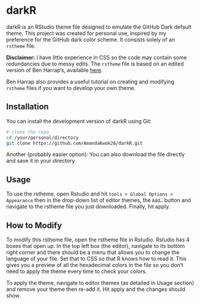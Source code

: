 
<!-- README.md is generated from README.Rmd. Please edit that file -->

# darkR

<!-- badges: start -->
<!-- badges: end -->

darkR is an RStudio theme file designed to emulate the GitHub Dark
default theme. This project was created for personal use, inspired by my
preference for the GitHub dark color scheme. It consists solely of an
`rstheme` file.

**Disclaimer:** I have little experience in CSS so the code may contain
some redundancies due to messy edits. The `rstheme` file is based on an
edited version of Ben Harrap’s, available
[here](https://github.com/benharrap/rsthemes.git).

Ben Harrap also provides a useful tutorial on creating and modifying
`rstheme` files if you want to develop your own theme.

## Installation

You can install the development version of darkR using Git:

``` bash
# clone the repo
cd /your/personal/directory
git clone https://github.com/AmandaKwok28/darkR.git
```

Another (probably easier option): You can also download the file
directly and save it in your directory

## Usage

To use the rstheme, open Rstudio and hit
`tools > Global Options > Appearance` then in the drop-down list of
editor themes, the `Add…` button and navigate to the rstheme file you
just downloaded. Finally, hit apply.

## How to Modify

To modify this rstheme file, open the rstheme file in Rstudio. Rstudio
has 4 boxes that open up. In the top left box (the editor), navigate to
its bottom right corner and there should be a menu that allows you to
change the language of your file. Set that to CSS so that R
knows how to read it. This gives you a preview of all the
hexadecimal colors in the file so you don’t need to apply the theme
every time to check your colors.

To apply the theme, navigate to editor themes (as detailed in
Usage section) and remove your theme then re-add it. Hit apply and the
changes should show.
